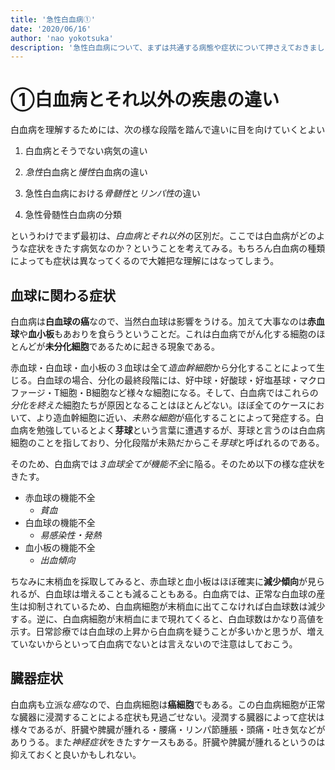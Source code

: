 ```yaml
---
title: '急性白血病①'
date: '2020/06/16'
author: 'nao yokotsuka'
description: '急性白血病について、まずは共通する病態や症状について押さえておきましょう。造血幹細胞をはじめとする未熟な細胞に異常が生じ、あらゆる血球が影響を受ける可能性がある、ということが全ての前提になります。'
---
```


# ①白血病とそれ以外の疾患の違い

白血病を理解するためには、次の様な段階を踏んで違いに目を向けていくとよい

1. 白血病とそうでない病気の違い

2. *急性*白血病と*慢性*白血病の違い

3. 急性白血病における*骨髄性*と*リンパ性*の違い

4. 急性骨髄性白血病の分類

というわけでまず最初は、*白血病とそれ以外*の区別だ。ここでは白血病がどのような症状をきたす病気なのか？ということを考えてみる。もちろん白血病の種類によっても症状は異なってくるので大雑把な理解にはなってしまう。

## 血球に関わる症状

白血病は**白血球の癌**なので、当然白血球は影響をうける。加えて大事なのは**赤血球**や**血小板**もあおりを食らうということだ。これは白血病でがん化する細胞のほとんどが**未分化細胞**であるために起きる現象である。

赤血球・白血球・血小板の３血球は全て*造血幹細胞*から分化することによって生じる。白血球の場合、分化の最終段階には、好中球・好酸球・好塩基球・マクロファージ・T細胞・B細胞など様々な細胞になる。そして、白血病ではこれらの*分化を終えた*細胞たちが原因となることはほとんどない。ほぼ全てのケースにおいて、より造血幹細胞に近い、*未熟な細胞*が癌化することによって発症する。白血病を勉強しているとよく**芽球**という言葉に遭遇するが、芽球と言うのは白血病細胞のことを指しており、分化段階が未熟だからこそ*芽球*と呼ばれるのである。

そのため、白血病では*３血球全てが機能不全*に陥る。そのため以下の様な症状をきたす。

- 赤血球の機能不全
  - *貧血* 
- 白血球の機能不全
  - *易感染性・発熱*
- 血小板の機能不全
  - *出血傾向*

ちなみに末梢血を採取してみると、赤血球と血小板はほぼ確実に**減少傾向**が見られるが、白血球は増えることも減ることもある。白血病では、正常な白血球の産生は抑制されているため、白血病細胞が末梢血に出てこなければ白血球数は減少する。逆に、白血病細胞が末梢血にまで現れてくると、白血球数はかなり高値を示す。日常診療では白血球の上昇から白血病を疑うことが多いかと思うが、増えていないからといって白血病でないとは言えないので注意はしておこう。

## 臓器症状

白血病も立派な*癌*なので、白血病細胞は**癌細胞**でもある。この白血病細胞が正常な臓器に浸潤することによる症状も見過ごせない。浸潤する臓器によって症状は様々であるが、肝臓や脾臓が腫れる・腰痛・リンパ節腫脹・頭痛・吐き気などがありうる。また*神経症状*をきたすケースもある。肝臓や脾臓が腫れるというのは抑えておくと良いかもしれない。 




